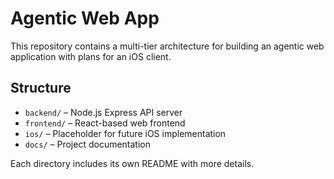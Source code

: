 # Agentic Web App

This repository contains a multi-tier architecture for building an agentic web application with plans for an iOS client.

## Structure

- `backend/` – Node.js Express API server
- `frontend/` – React-based web frontend
- `ios/` – Placeholder for future iOS implementation
- `docs/` – Project documentation

Each directory includes its own README with more details.
